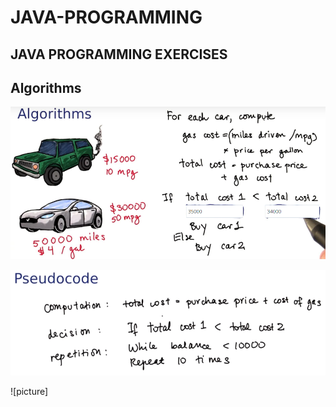 # JAVA-PROGRAMMING 

## JAVA PROGRAMMING EXERCISES

## Algorithms 

![picture](https://raw.githubusercontent.com/ARBUCHELI/JAVA-PROGRAMMING/main/pictures/Algoritms.jpg.png)



![picture](https://raw.githubusercontent.com/ARBUCHELI/JAVA-PROGRAMMING/main/pictures/1.png)



![picture]




